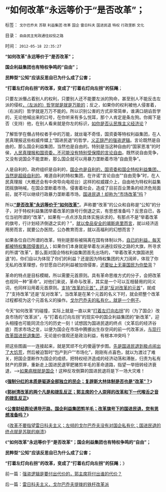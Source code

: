 # “如何改革”永远等价于“是否改革”；

标签： `戈尔巴乔夫` `苏联` `利益集团` `改革` `国企` `雷日科夫` `国进民退` `特权` `行政垄断` `文化` 

目录： `自由民主宪政通往奴役之路`

时间： `2012-05-18 22:35:27`

**“如何改革”永远等价于“是否改革”；**

**国企利益集团也有特权争鸣的“自由”；**

**民粹型“公知”应该反思自已为什么成了公害；**

**“打着左灯向右拐”的改革，变成了“打着右灯向左拐”的狂飚**；

只要左派僭占着别人的权利，只要别人还不能要左派的狗命，甚至别人不能反击左派的侵权[，（左派的）哲学就是就是万能的](../../../2012/3/27/左右不对等，彼此不宜争论.md)；反之，如果你的权利被他人侵害着，（右派的）哲学就是万万不能的。所以识别公害的方式非常简单，谁满口胡谄哲学的，无论他喊出来的口号，在你听来有多么悦耳，那个人肯定是条左狗。你阁下是否（支持）他，在别人看来就是你左的标识，[如你是否认民族主义经济论](../../../2012/5/8/妖魔化跨国公司的国企民族主义；.md)？

了解哲学在僭占特权者手中的万能，就丝毫不奇怪，国资委等特权利益集团，在人民真理报这些权威传媒上“国进民退”的哲学，[义正辞严的强盗逻辑](../../../2012/5/16/对郭树清主席和改革，最真诚的善意！.md)。言论既然是自由的，那么国企利益集团，当然也是自由的。特别是当这种自由的“国家恩准”的时侯，[人民真理报和国资委，不可能没有特别受保障的言论自由](../../../2012/1/6/为什么苏联公开化，没有铺平戈尔巴乔夫改革路？.md)。既然说自由竞争，又没有说国企不能垄断，那么国企就可以用暴力垄断着市场“自由竞争”。

人是自利的，政府组织是自利的，[国企也是自利的，国资委和国企特权利益集团，当然是超级自利的](../../../2012/5/8/国企改革的雷区，不是容易闯过去的.md)。难道自利的特权集团，在许诺“言论自由”“自由竞争”时，在人民真理报（大概还会有中央导向电视台）这样的权威媒介上，自由地为特权利益集团摇旗呐喊，在国企垄断着市场，侵害着社会，造成了目前百业萧条的经济危局面前，就不可以继续行政暴力垄断着市场，[国进民退！却称为“市场改革”吗](../../../2012/5/15/万一出现改革旗号下的国进民退，您有思想准备吗？.md)？

所以[**“是否改革”永远等价于“如何改革”**](../../../2012/5/9/坚定不移反对匆忙的政治改革.md)。声称要“改革”的公众和自称是“公知”的分子，对于特权利益集团举着改革的旗号行倒退之实，有思想准备吗？反思自已，各位当初所谓的“改革”，如果有一点点涉及具体实施诉求的，有那点不是“举着改革的旗号，行计划经济倒退之实的？”，[就以食品安全的竭斯底里而言](../../../2011/6/13/食品安全道德化的竭斯底里.md)，就以经济适用房而言，就要公办医院，公办教育而言，就以高福利的幻想而言？

如果各位自已所谓的改革，特别是那些被隔离在国有体制以外，[自已的利益，每天都被特权集团侵害的人](../../../2011/2/6/正当防卫合法性及温驯的林语堂动物.md)；如果你们本身就是举着左派通往奴役之路的大旗，所寻求的所谓“改革”，那么面对国企特权利益集团首先出场的，“举着改革大旗国进民退”的，你们自以为体现了你们的利益？还是因为特权集团的大刀阔斧，体现了你无私的改革理想，你甘愿自已的利益被加倍侵害，[还要扯上无辜国民为你垫背](../../../2011/11/5/民粹冲击波的动员和组织要素.md)？

革命的特点是目标模糊，所以需要元首原则。具有革命思维方式的分子，会把改革也视同一种“革命”。对他们来说，革命与改革，其实是一个可以互相替用的同义词，也同样沿用着元首原则。[支持“改革的元首”，还是“反对改革的元首](../../../2012/5/14/元首原则的两个凡是和拨乱反正.md)”，就成了“支持改革”还是“反对改革”。当改革是在某个元首的名义下时，就会把整个改革过程都视为这个元首名义的操作。[戈尔巴乔夫的私有化，就是一个例子](../../../2012/5/12/戈尔巴乔夫改革失败和魏玛德国纳粹化的共同机理.md)。

今天“如何改革”的碰撞，实际上就是一直以来“[打着左灯向右拐](../../../2012/2/3/公有制的改革者不容易；为什么要“打着左灯向右拐”？.md)”的（为了国企）改良市场的“改革派”，与“打着右灯向左拐”的现实中的国企利益集团的“新改革”，迎头相撞也可能同流合污的历史一刻！试想因为国进民退的终点（文革后的经济谷底）而求市场之变，以便为国企在市场中腾挪出生存空间的前一代改革派，[与现行改革国进民退集团](http://blog.sina.com.cn/s/blog_5563a64d0102e1sf.html)，无论是价值观还是政治利益，有根本冲突吗？

把这些图画一一连接起来，就是冥顽不化的傻逼学步图。[先是国进民退到极点闹出了大饥荒](../../../2012/3/17/文革的本意是好的，才是最可怕的.md)，然后被迫暂时“包产到户”“市场化”，刚刚有点喜色，就以为渡过了难关，把国企垄断作为国企的成绩，把特权经济造成的经济动荡和滞胀，归责为私有财产的原罪，重新走上国进民退宰肥猪剪羊毛的革命道路，指望一举扭转经济衰退，——>[如果病根就是国企](../../../2010/3/29/私有化改革过程会有GDP低迷滞胀的过程.md)！这种反攻倒算的国进民退将是下一场大灾难！

《[**强制分红的本质是驱逐全部独立的民企；复辟斯大林体制是否也是“改革”？**](../../../2012/5/15/强制分红的含意是驱逐独立的民企.md)》

《[**郭树清改革的两个凡是和拨乱反正；郭主席的个人崇拜的改革和下一代喉舌之音的拨乱反正**](../../../2012/5/14/元首原则的两个凡是和拨乱反正.md)》

《[**公害财经舆论诱导开路，国企利益集团剪羊毛；改革旗号下的国进民退，您有思想准备吗？**](../../../2012/5/15/万一出现改革旗号下的国进民退，您有思想准备吗？.md)》

《[改革不要指望雷日科夫主义；左倾的戈尔巴乔夫没有对国企私有化；国进民退的终点就是苏联的崩溃](../../../2012/5/16/改革不要“雷日科夫主义”.md)》

《**“如何改革”永远等价于“是否改革”；国企利益集团也有特权争鸣的“自由”；**

**民粹型“公知”应该反思自已为什么成了公害；**

**“打着左灯向右拐”的改革，变成了“打着右灯向左拐”的狂飚**；》



前一篇：[强盗逻辑是要付出代价的，郭主席将付出谁的代价？](../../../2012/5/17/强盗逻辑是要付出代价的，郭主席将付出谁的代价？.md)

后一篇：[雷日科夫主义，戈尔巴乔夫提拨的铁杆改革派](../../../2012/5/18/雷日科夫主义，戈尔巴乔夫提拨的铁杆改革派.md)
